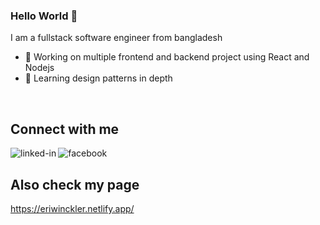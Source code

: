 ### Hello World 👋
I am a fullstack software engineer from bangladesh
- 🔭 Working on multiple frontend and backend project using React and Nodejs
- 🌱 Learning design patterns in depth
<br>

## Connect with me

[<img align="left" alt="linked-in" src="https://img.shields.io/badge/linkedin-%230077B5.svg?&style=for-the-badge&logo=linkedin&logoColor=white" />](https://www.linkedin.com/in/eridan-winckler-449798169/)

[<img align="left" alt="facebook" src="https://img.shields.io/badge/instagram-bc2a8d.svg?&style=for-the-badge&logo=instagram&logoColor=white" />](https://www.instagram.com/efwinckler/)

<br>

## Also check my page

https://eriwinckler.netlify.app/
